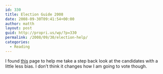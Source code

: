 ```yaml
---
id: 330
title: Election Guide 2008
date: 2008-09-30T09:41:54+00:00
author: matth
layout: post
guid: http://propri.us/wp/?p=330
permalink: /2008/09/30/election-help/
categories:
  - Reading
---
```

I found [this](http://norvig.com/election-faq.html) page to help me take a step back look at the candidates with a little less bias. I don&#8217;t think it changes how I am going to vote though.